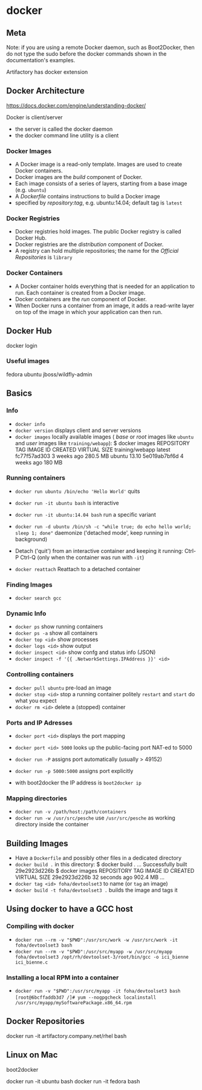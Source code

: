docker
======

## Meta

Note: if you are using a remote Docker daemon, such as Boot2Docker, then do not type the sudo before the docker commands shown in the documentation's examples.

Artifactory has docker extension


## Docker Architecture

https://docs.docker.com/engine/understanding-docker/

Docker is client/server
- the server is called the docker daemon
- the docker command line utility is a client

### Docker Images
- A Docker image is a read-only template. Images are used to create Docker containers.
- Docker images are the *build* component of Docker.
- Each image consists of a series of layers, starting from a base image (e.g. `ubuntu`)
- A *Dockerfile* contains instructions to build a Docker image
- specified by *repository:tag*, e.g. ubuntu:14.04; default tag is `latest`

### Docker Registries
- Docker registries hold images. The public Docker registry is called Docker Hub.
- Docker registries are the *distribution* component of Docker.
- A registry can hold multiple repositories; the name for the *Official Repositories* is `library`

### Docker Containers
- A Docker container holds everything that is needed for an application to run. Each container is created from a Docker image.
- Docker containers are the *run* component of Docker.
- When Docker runs a container from an image, it adds a read-write layer on top of the image in which your application can then run.


## Docker Hub

docker login

### Useful images

fedora
ubuntu
jboss/wildfly-admin



## Basics



### Info

- `docker info`
- `docker version` displays client and server versions
- `docker images` locally available images ( _base_ or _root_ images like `ubuntu` and _user_ images like `training/webapp`):
        $ docker images
        REPOSITORY       TAG      IMAGE ID      CREATED      VIRTUAL SIZE
        training/webapp  latest   fc77f57ad303  3 weeks ago  280.5 MB
        ubuntu           13.10    5e019ab7bf6d  4 weeks ago  180 MB

### Running containers

- `docker run ubuntu /bin/echo 'Hello World'` quits
- `docker run -it ubuntu bash` is interactive
- `docker run -it ubuntu:14.04 bash` run a specific variant
- `docker run -d ubuntu /bin/sh -c "while true; do echo hello world; sleep 1; done"`
  daemonize ('detached mode', keep running in background)

- Detach ('quit') from an interactive container and keeping it running: Ctrl-P Ctrl-Q (only when the container was run with `-it`)
- `docker reattach` Reattach to a detached container


### Finding Images

- `docker search gcc`


### Dynamic Info

- `docker ps` show running containers
- `docker ps -a` show all containers
- `docker top <id>` show processes
- `docker logs <id>` show output
- `docker inspect <id>` show confg and status info (JSON)
- `docker inspect -f '{{ .NetworkSettings.IPAddress }}' <id>`

### Controlling containers

- `docker pull ubuntu` pre-load an image
- `docker stop <id>` stop a running container politely
  `restart` and `start` do what you expect
- `docker rm <id>` delete a (stopped) container


### Ports and IP Adresses

- `docker port <id>` displays the port mapping
- `docker port <id> 5000` looks up the public-facing port NAT-ed to 5000

- `docker run -P` assigns port automatically (usually > 49152)
- `docker run -p 5000:5000` assigns port explicitly

- with boot2docker the IP address is `boot2docker ip`

### Mapping directories

- `docker run -v /path/host:/path/containers`
- `docker run -w /usr/src/pesche` use `/usr/src/pesche` as working directory inside the container

## Building Images

- Have a `Dockerfile` and possibly other files in a dedicated directory
- `docker build .` in this directory:
        $ docker build .
        ...
        Successfully built 29e2923d226b
        $ docker images
        REPOSITORY                          TAG                 IMAGE ID            CREATED              VIRTUAL SIZE
        <none>                              <none>              29e2923d226b        32 seconds ago       902.4 MB
        ...
- `docker tag <id> foha/devtoolset3` to name (or `tag` an image)
- `docker build -t foha/devtoolset3 .` builds the image and tags it


## Using docker to have a GCC host

### Compiling with docker

- `docker run --rm -v "$PWD":/usr/src/work -w /usr/src/work -it foha/devtoolset3 bash`
- `docker run --rm -v "$PWD":/usr/src/myapp -w /usr/src/myapp foha/devtoolset3 /opt/rh/devtoolset-3/root/bin/gcc -o ici_bienne ici_bienne.c`

### Installing a local RPM into a container

- `docker run -v "$PWD":/usr/src/myapp -it foha/devtoolset3 bash`
  `[root@6bcffaddb3d7 /]# yum --nogpgcheck localinstall /usr/src/myapp/mySoftwarePackage.x86_64.rpm`


## Docker Repositories

docker run -it artifactory.company.net/rhel bash


## Linux on Mac

boot2docker

docker run -it ubuntu bash
docker run -it fedora bash


